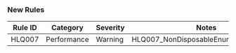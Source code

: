 ### New Rules
Rule ID | Category | Severity | Notes
--------|----------|----------|-------
HLQ007  | Performance |  Warning | HLQ007_NonDisposableEnumeratorAnalyzer
